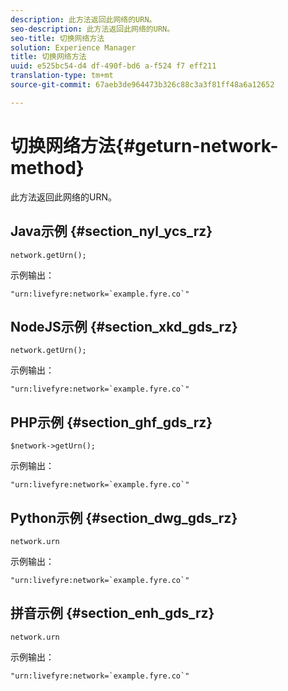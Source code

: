 ```yaml
---
description: 此方法返回此网络的URN。
seo-description: 此方法返回此网络的URN。
seo-title: 切换网络方法
solution: Experience Manager
title: 切换网络方法
uuid: e525bc54-d4 df-490f-bd6 a-f524 f7 eff211
translation-type: tm+mt
source-git-commit: 67aeb3de964473b326c88c3a3f81ff48a6a12652

---
```



# 切换网络方法{#geturn-network-method}

此方法返回此网络的URN。

## Java示例 {#section_nyl_ycs_rz}

```
network.getUrn(); 
```

示例输出：

```
"urn:livefyre:network=`example.fyre.co`" 
```

## NodeJS示例 {#section_xkd_gds_rz}

```
network.getUrn(); 
```

示例输出：

```
"urn:livefyre:network=`example.fyre.co`" 
```

## PHP示例 {#section_ghf_gds_rz}

```
$network->getUrn(); 
```

示例输出：

```
"urn:livefyre:network=`example.fyre.co`" 
```

## Python示例 {#section_dwg_gds_rz}

```
network.urn 
```

示例输出：

```
"urn:livefyre:network=`example.fyre.co`" 
```

## 拼音示例 {#section_enh_gds_rz}

```
network.urn 
```

示例输出：

```
"urn:livefyre:network=`example.fyre.co`" 
```

